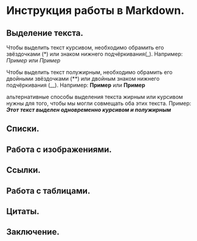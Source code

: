 # Инструкция работы в Markdown.

## Выделение текста.

Чтобы выделить текст курсивом, необходимо обрамить его звёздочками (*) или знаком нижнего подчёркивания(_). Например: *Пример* или _Пример_

Чтобы выделить текст полужирным, необходимо обрамить его двойными звёздочками (**) или двойным знаком нижнего подчёркивания (__). Например: **Пример** или __Пример__ 

альтернативные способы выделения текста жирным или курсивом нужны для того, чтобы мы могли совмещать оба этих текста. Пример:
*__Этот текст выделен одновременно курсивом и полужирным__*

## Списки.

## Работа с изображениями.

## Ссылки.

## Работа с таблицами.

## Цитаты.

## Заключение.